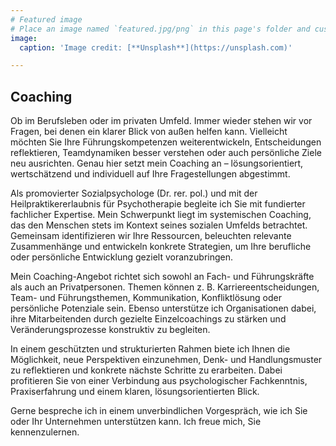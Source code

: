 ```yaml
---
# Featured image
# Place an image named `featured.jpg/png` in this page's folder and customize its options here.
image:
  caption: 'Image credit: [**Unsplash**](https://unsplash.com)'

---
```


## Coaching

Ob im Berufsleben oder im privaten Umfeld. Immer wieder stehen wir vor Fragen, bei denen ein klarer Blick von außen helfen kann. Vielleicht möchten Sie Ihre Führungskompetenzen weiterentwickeln, Entscheidungen reflektieren, Teamdynamiken besser verstehen oder auch persönliche Ziele neu ausrichten. Genau hier setzt mein Coaching an – lösungsorientiert, wertschätzend und individuell auf Ihre Fragestellungen abgestimmt.
        
Als promovierter Sozialpsychologe (Dr. rer. pol.) und mit der Heilpraktikererlaubnis für Psychotherapie begleite ich Sie mit fundierter fachlicher Expertise. Mein Schwerpunkt liegt im systemischen Coaching, das den Menschen stets im Kontext seines sozialen Umfelds betrachtet. Gemeinsam identifizieren wir Ihre Ressourcen, beleuchten relevante Zusammenhänge und entwickeln konkrete Strategien, um Ihre berufliche oder persönliche Entwicklung gezielt voranzubringen.
      
Mein Coaching-Angebot richtet sich sowohl an Fach- und Führungskräfte als auch an Privatpersonen. Themen können z. B. Karriereentscheidungen, Team- und Führungsthemen, Kommunikation, Konfliktlösung oder persönliche Potenziale sein. Ebenso unterstütze ich Organisationen dabei, ihre Mitarbeitenden durch gezielte Einzelcoachings zu stärken und Veränderungsprozesse konstruktiv zu begleiten.
      
In einem geschützten und strukturierten Rahmen biete ich Ihnen die Möglichkeit, neue Perspektiven einzunehmen, Denk- und Handlungsmuster zu reflektieren und konkrete nächste Schritte zu erarbeiten. Dabei profitieren Sie von einer Verbindung aus psychologischer Fachkenntnis, Praxiserfahrung und einem klaren, lösungsorientierten Blick.

Gerne bespreche ich in einem unverbindlichen Vorgespräch, wie ich Sie oder Ihr Unternehmen unterstützen kann. Ich freue mich, Sie kennenzulernen.

